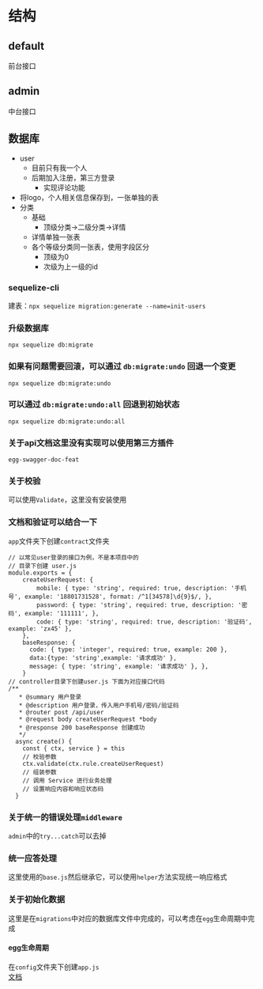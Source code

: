 # 结构
## default
前台接口
## admin
中台接口
## 数据库
- user
  - 目前只有我一个人
  - 后期加入注册，第三方登录
    - 实现评论功能
- 将logo，个人相关信息保存到，一张单独的表
- 分类
  - 基础
    - 顶级分类->二级分类->详情
  - 详情单独一张表
  - 各个等级分类同一张表，使用字段区分
    - 顶级为0
    - 次级为上一级的id
### sequelize-cli
建表：``npx sequelize migration:generate --name=init-users``
### 升级数据库
``npx sequelize db:migrate``
### 如果有问题需要回滚，可以通过 `db:migrate:undo` 回退一个变更
``npx sequelize db:migrate:undo``
### 可以通过 `db:migrate:undo:all` 回退到初始状态
``npx sequelize db:migrate:undo:all``

### 关于api文档这里没有实现可以使用第三方插件
``egg-swagger-doc-feat``
### 关于校验
可以使用``Validate``，这里没有安装使用
### 文档和验证可以结合一下
``app``文件夹下创建``contract``文件夹
```
// 以常见user登录的接口为例，不是本项目中的
// 目录下创建 user.js
module.exports = {
    createUserRequest: {
        mobile: { type: 'string', required: true, description: '手机号', example: '18801731528', format: /^1[34578]\d{9}$/, },
        password: { type: 'string', required: true, description: '密码', example: '111111', },
        code: { type: 'string', required: true, description: '验证码', example: 'zx45' },
    },
    baseResponse: { 
      code: { type: 'integer', required: true, example: 200 }, 
      data:{type: 'string',example: '请求成功' }, 
      message: { type: 'string', example: '请求成功' }, },
    }
// controller目录下创建user.js 下面为对应接口代码
/**
   * @summary 用户登录
   * @description 用户登录，传入用户手机号/密码/验证码
   * @router post /api/user
   * @request body createUserRequest *body
   * @response 200 baseResponse 创建成功
   */
  async create() {
    const { ctx, service } = this
    // 校验参数
    ctx.validate(ctx.rule.createUserRequest)
    // 组装参数
    // 调用 Service 进行业务处理
    // 设置响应内容和响应状态码
  }
```
### 关于统一的错误处理``middleware``
``admin``中的``try...catch``可以去掉
### 统一应答处理
这里使用的``base.js``然后继承它，可以使用``helper``方法实现统一响应格式

### 关于初始化数据
这里是在``migrations``中对应的数据库文件中完成的，可以考虑在``egg``生命周期中完成  
#### egg生命周期
在``config``文件夹下创建``app.js``  
[文档](https://eggjs.org/zh-cn/advanced/loaderUpdate.html?#ready-%E5%87%BD%E6%95%B0%E6%9B%BF%E4%BB%A3)
